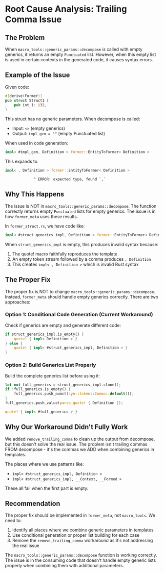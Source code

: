 # Root Cause Analysis: Trailing Comma Issue

## The Problem

When `macro_tools::generic_params::decompose` is called with empty generics, it returns an empty `Punctuated` list. However, when this empty list is used in certain contexts in the generated code, it causes syntax errors.

## Example of the Issue

Given code:
```rust
#[derive(Former)]
pub struct Struct1 {
    pub int_1: i32,
}
```

This struct has no generic parameters. When decompose is called:
- Input: `<>` (empty generics)
- Output: `impl_gen = ""` (empty Punctuated list)

When used in code generation:
```rust
impl< #impl_gen, Definition > former::EntityToFormer< Definition >
```

This expands to:
```rust
impl< , Definition > former::EntityToFormer< Definition >
```
                 ^ ERROR: expected type, found `,`

## Why This Happens

The issue is NOT in `macro_tools::generic_params::decompose`. The function correctly returns empty `Punctuated` lists for empty generics. The issue is in how `former_meta` uses these results.

In `former_struct.rs`, we have code like:
```rust
impl< #struct_generics_impl, Definition > former::EntityToFormer< Definition >
```

When `struct_generics_impl` is empty, this produces invalid syntax because:
1. The quote! macro faithfully reproduces the template
2. An empty token stream followed by a comma produces `, Definition`
3. This creates `impl< , Definition >` which is invalid Rust syntax

## The Proper Fix

The proper fix is NOT to change `macro_tools::generic_params::decompose`. Instead, `former_meta` should handle empty generics correctly. There are two approaches:

### Option 1: Conditional Code Generation (Current Workaround)
Check if generics are empty and generate different code:
```rust
if struct_generics_impl.is_empty() {
    quote! { impl< Definition > }
} else {
    quote! { impl< #struct_generics_impl, Definition > }
}
```

### Option 2: Build Generics List Properly
Build the complete generics list before using it:
```rust
let mut full_generics = struct_generics_impl.clone();
if !full_generics.is_empty() {
    full_generics.push_punct(syn::token::Comma::default());
}
full_generics.push_value(parse_quote! { Definition });

quote! { impl< #full_generics > }
```

## Why Our Workaround Didn't Fully Work

We added `remove_trailing_comma` to clean up the output from decompose, but this doesn't solve the real issue. The problem isn't trailing commas FROM decompose - it's the commas we ADD when combining generics in templates.

The places where we use patterns like:
- `impl< #struct_generics_impl, Definition >`
- `impl< #struct_generics_impl, __Context, __Formed >`

These all fail when the first part is empty.

## Recommendation

The proper fix should be implemented in `former_meta`, not `macro_tools`. We need to:

1. Identify all places where we combine generic parameters in templates
2. Use conditional generation or proper list building for each case
3. Remove the `remove_trailing_comma` workaround as it's not addressing the real issue

The `macro_tools::generic_params::decompose` function is working correctly. The issue is in the consuming code that doesn't handle empty generic lists properly when combining them with additional parameters.